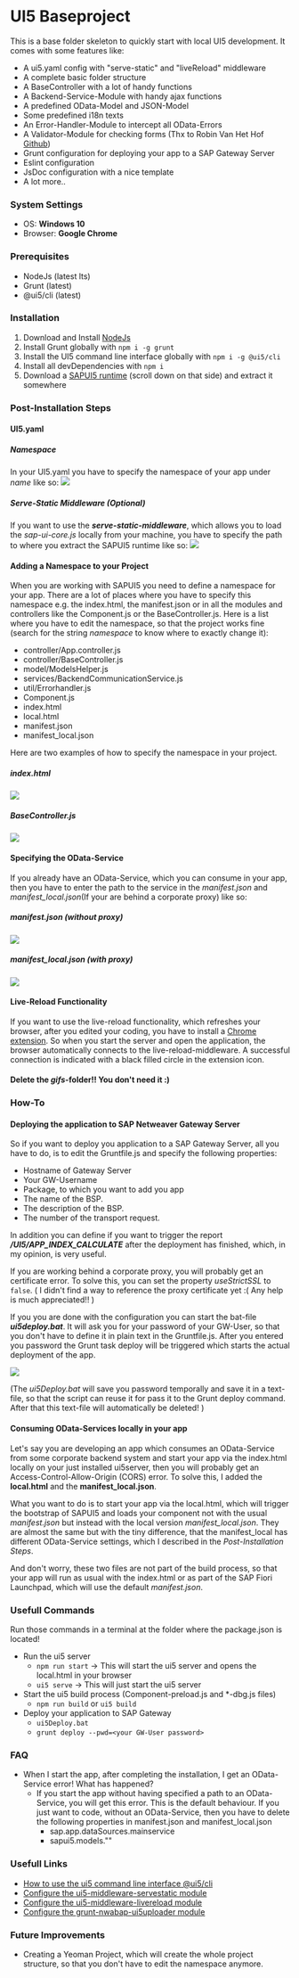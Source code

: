 # UI5 Baseproject
This is a base folder skeleton to quickly start with local UI5
development. It comes with some features like:
* A ui5.yaml config with "serve-static" and "liveReload" middleware
* A complete basic folder structure
* A BaseController with a lot of handy functions
* A Backend-Service-Module with handy ajax functions
* A predefined OData-Model and JSON-Model
* Some predefined i18n texts
* An Error-Handler-Module to intercept all OData-Errors
* A Validator-Module for checking forms (Thx to Robin Van Het Hof
  [Github](https://github.com/qualiture/ui5-validator))
* Grunt configuration for deploying your app to a SAP Gateway Server
* Eslint configuration
* JsDoc configuration with a nice template
* A lot more..

### System Settings
* OS: **Windows 10**
* Browser: **Google Chrome**

### Prerequisites

* NodeJs (latest lts)
* Grunt (latest)
* @ui5/cli (latest)

### Installation

1. Download and Install [NodeJs](https://nodejs.org/en/download/)
2. Install Grunt globally with `npm i -g grunt`
3. Install the UI5 command line interface globally with `npm i -g
   @ui5/cli`
4. Install all devDependencies with `npm i`
4. Download a [SAPUI5 runtime](https://tools.hana.ondemand.com/#sapui5)
   (scroll down on that side) and extract it somewhere

### Post-Installation Steps

#### UI5.yaml
##### Namespace 
In your UI5.yaml you have to specify the namespace of your app under
*name* like so: ![](gifs/ui5yaml-id.gif)

##### Serve-Static Middleware (Optional)
If you want to use the **_serve-static-middleware_**, which allows you
to load the *sap-ui-core.js* locally from your machine, you have to
specify the path to where you extract the SAPUI5 runtime like so:
![](gifs/ui5yaml-servestatic.gif)

#### Adding a Namespace to your Project
When you are working with SAPUI5 you need to define a namespace for your
app. There are a lot of places where you have to specify this namespace
e.g. the index.html, the manifest.json or in all the modules and
controllers like the Component.js or the BaseController.js. Here is a
list where you have to edit the namespace, so that the project works
fine (search for the string _namespace_ to know where to exactly change
it):
* controller/App.controller.js
* controller/BaseController.js
* model/ModelsHelper.js
* services/BackendCommunicationService.js
* util/Errorhandler.js
* Component.js
* index.html
* local.html
* manifest.json
* manifest_local.json

Here are two examples of how to specify the namespace in your project.

##### index.html
![](gifs/namespace-index.gif)

##### BaseController.js
![](gifs/namespace-baseController.gif)

#### Specifying the OData-Service
If you already have an OData-Service, which you can consume in your app,
then you have to enter the path to the service in the _manifest.json_
and _manifest_local.json_(If your are behind a corporate proxy) like so:

##### manifest.json (without proxy)
![](gifs/odata-noproxy.gif)

##### manifest_local.json (with proxy)
![](gifs/odata-proxy.gif)

#### Live-Reload Functionality
If you want to use the live-reload functionality, which refreshes your
browser, after you edited your coding, you have to install a [Chrome
extension](https://chrome.google.com/webstore/detail/livereload/jnihajbhpnppcggbcgedagnkighmdlei).
So when you start the server and open the application, the browser
automatically connects to the live-reload-middleware. A successful
connection is indicated with a black filled circle in the extension
icon.

#### Delete the *gifs*-folder!! You don't need it :)

### How-To

#### Deploying the application to SAP Netweaver Gateway Server
So if you want to deploy you application to a SAP Gateway Server, all
you have to do, is to edit the Gruntfile.js and specify the following
properties:
* Hostname of Gateway Server
* Your GW-Username
* Package, to which you want to add you app
* The name of the BSP.
* The description of the BSP.
* The number of the transport request.

In addition you can define if you want to trigger the report
**_/UI5/APP_INDEX_CALCULATE_** after the deployment has finished, which,
in my opinion, is very useful.

If you are working behind a corporate proxy, you will probably get an
certificate error. To solve this, you can set the property
*useStrictSSL* to `false`. ( I didn't find a way to reference the proxy
certificate yet :( Any help is much appreciated!! )

If you you are done with the configuration you can start the bat-file
**_ui5deploy.bat_**. It will ask you for your password of your GW-User,
so that you don't have to define it in plain text in the Gruntfile.js.
After you entered you password the Grunt task deploy will be triggered
which starts the actual deployment of the app. 

![](gifs/deployment.gif)

(The _ui5Deploy.bat_ will save you password temporally and save it in a
text-file, so that the script can reuse it for pass it to the Grunt
deploy command. After that this text-file will automatically be deleted!
)


#### Consuming OData-Services locally in your app
Let's say you are developing an app which consumes an OData-Service from
some corporate backend system and start your app via the index.html
locally on your just installed ui5server, then you will probably get an
Access-Control-Allow-Origin (CORS) error. To solve this, I added the
**local.html** and the **manifest_local.json**. 

What you want to do is to start your app via the local.html, which will
trigger the bootstrap of SAPUI5 and loads your component not with the
usual _manifest.json_ but instead with the local version
_manifest_local.json_. They are almost the same but with the tiny
difference, that the manifest_local has different OData-Service
settings, which I described in the *Post-Installation Steps*.

And don't worry, these two files are not part of the build process, so
that your app will run as usual with the index.html or as part of the
SAP Fiori Launchpad, which will use the default *manifest.json*.

### Usefull Commands
Run those commands in a terminal at the folder where the package.json is located!

* Run the ui5 server
  * `npm run start` -> This will start the ui5 server and opens the
    local.html in your browser
  * `ui5 serve` -> This will just start the ui5 server
* Start the ui5 build process (Component-preload.js and *-dbg.js files)
  * `npm run build` or `ui5 build`
* Deploy your application to SAP Gateway
  * `ui5Deploy.bat` 
  * `grunt deploy --pwd=<your GW-User password>`
  

### FAQ
* When I start the app, after completing the installation, I get an
  OData-Service error! What has happened?
  * If you start the app without having specified a path to an
    OData-Service, you will get this error. This is the default
    behaviour. If you just want to code, without an OData-Service, then
    you have to delete the following properties in manifest.json and
    manifest_local.json
    * sap.app.dataSources.mainservice
    * sapui5.models.""

### Usefull Links
* [How to use the ui5 command line interface @ui5/cli](https://sap.github.io/ui5-tooling/)
* [Configure the ui5-middleware-servestatic module](https://www.npmjs.com/package/ui5-middleware-servestatic)
* [Configure the ui5-middleware-livereload module](https://www.npmjs.com/package/ui5-middleware-livereload)
* [Configure the grunt-nwabap-ui5uploader module](https://www.npmjs.com/package/grunt-nwabap-ui5uploader)

### Future Improvements
* Creating a Yeoman Project, which will create the whole project
  structure, so that you don't have to edit the namespace anymore.



